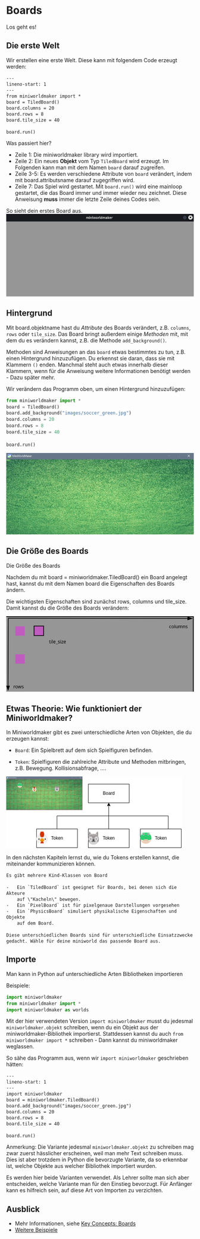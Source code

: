 # Boards

Los geht es!

## Die erste Welt

Wir erstellen eine erste Welt. Diese kann mit folgendem Code erzeugt
werden:

```{code-block} python
---
lineno-start: 1
---
from miniworldmaker import *
board = TiledBoard()
board.columns = 20
board.rows = 8
board.tile_size = 40

board.run()
```

Was passiert hier?

-   Zeile 1: Die miniworldmaker library wird importiert.
-   Zeile 2: Ein neues **Objekt** vom Typ `TiledBoard` wird erzeugt. Im Folgenden kann man mit dem Namen `board` darauf zugreifen.
-   Zeile 3-5: Es werden verschiedene Attribute von `board` verändert, indem mit board.attributsname darauf zugegriffen wird.
-   Zeile 7: Das Spiel wird gestartet. Mit `board.run()` wird eine
    mainloop gestartet, die das Board immer und immer wieder neu
    zeichnet. Diese Anweisung **muss** immer die letzte Zeile deines
    Codes sein.

So sieht dein erstes Board aus.
![First Miniworldmaker Example](../_images/first_board.png)

## Hintergrund

Mit board.objektname hast du *Attribute* des Boards verändert, 
z.B. `columns`, `rows` oder `tile_size`. 
Das Board bringt außerdem einige *Methoden* mit, mit dem du es verändern kannst, 
z.B. die Methode `add_background()`. 

Methoden sind Anweisungen an das `board` etwas bestimmtes zu tun, z.B. einen Hintergrund hinzuzufügen.
Du erkennst sie daran, dass sie mit Klammern `()` enden. Manchmal steht auch etwas innerhalb dieser Klammern, 
wenn für die Anweisung weitere Informationen benötigt werden - Dazu später mehr.

Wir verändern das Programm oben, um einen Hintergrund hinzuzufügen:

```python
from miniworldmaker import *
board = TiledBoard()
board.add_background("images/soccer_green.jpg")
board.columns = 20
board.rows = 8
board.tile_size = 40

board.run()
```


![First Miniworldmaker Example](../_images/first.jpg)

## Die Größe des Boards

Die Größe des Boards

Nachdem du mit board = miniworldmaker.TiledBoard() ein Board angelegt hast, 
kannst du mit dem Namen board die Eigenschaften des Boards ändern.

Die wichtigsten Eigenschaften sind zunächst rows, columns und tile_size. 
Damit kannst du die Größe des Boards verändern:

![TiledBoard - rows and columns](../_images/tiled_board.png)

## Etwas Theorie: Wie funktioniert der Miniworldmaker?

In Miniworldmaker gibt es zwei unterschiedliche Arten von Objekten, die
du erzeugen kannst:

-   `Board`: Ein Spielbrett auf dem sich Spielfiguren befinden.

-   `Token`: Spielfiguren die zahlreiche Attribute und Methoden mitbringen, z.B. Bewegung. Kollisionsabfrage, \....

<img class="autowidth" src="../_images/board_and_tokens.png" alt="Board and Tokens"/>

In den nächsten Kapiteln lernst du, wie du Tokens erstellen kannst, die
miteinander kommunizieren können.

```{note}
Es gibt mehrere Kind-Klassen von Board

-   Ein `TiledBoard` ist geeignet für Boards, bei denen sich die Akteure
    auf \"Kacheln\" bewegen.
-   Ein `PixelBoard` ist für pixelgenaue Darstellungen vorgesehen
-   Ein `PhysicsBoard` simuliert physikalische Eigenschaften und Objekte
    auf dem Board.

Diese unterschiedlichen Boards sind für unterschiedliche Einsatzzwecke gedacht. Wähle für deine miniworld das passende Board aus.
```

## Importe

Man kann in Python auf unterschiedliche Arten Bibliotheken importieren

Beispiele:

```python
import miniworldmaker
from miniworldmaker import *
import miniworldmaker as worlds
```

Mit der hier verwendeten Version ``import miniworldmaker`` musst du jedesmal ``miniworldmaker.objekt`` schreiben, wenn du ein Objekt aus der miniworldmaker-Bibliothek importierst. Stattdessen kannst du auch ``from miniworldmaker import *`` schreiben - Dann kannst du miniworldmaker weglassen.

So sähe das Programm aus, wenn wir ``import miniworldmaker`` geschrieben hätten:

```{code-block} python
---
lineno-start: 1
---
import miniworldmaker
board = miniworldmaker.TiledBoard()
board.add_background("images/soccer_green.jpg")
board.columns = 20
board.rows = 8
board.tile_size = 40

board.run()
```

Anmerkung: Die Variante jedesmal `miniworldmaker.objekt` zu schreiben mag zwar zuerst hässlicher erscheinen, weil man mehr Text schreiben muss. 
Dies ist aber trotzdem in Python die bevorzugte Variante, da so erkennbar ist, welche Objekte aus welcher Bibliothek importiert wurden. 

Es werden hier beide Varianten verwendet. Als Lehrer sollte man sich aber entscheiden, welche Variante man für den Einstieg bevorzugt. 
Für Anfänger kann es hilfreich sein, auf diese Art von Importen zu verzichten.


## Ausblick

-   Mehr Informationen, siehe [Key Concepts: Boards](/key_concepts/boards)
-   [Weitere
    Beispiele](https://codeberg.org/a_siebel/miniworldmaker_cookbook/src/branch/main/tests/1%20Costumes%20and%20Backgrounds)
